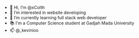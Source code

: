 - 👋 Hi, I’m @xColth
- 👀 I’m interested in website developing
- 🌱 I’m currently learning full stack web developer
- 📚 I'm a Computer Science student at Gadjah Mada University
- 📫 @_kevinioo

<!---
xColth/xColth is a ✨ special ✨ repository because its `README.md` (this file) appears on your GitHub profile.
You can click the Preview link to take a look at your changes.
--->
